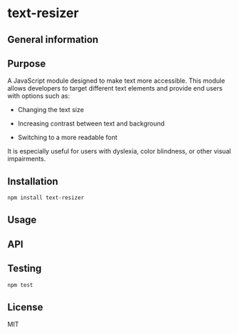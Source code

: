 # text-resizer

## General information

## Purpose
A JavaScript module designed to make text more accessible.
This module allows developers to target different text elements and provide end users with options such as:

- Changing the text size

- Increasing contrast between text and background

- Switching to a more readable font

It is especially useful for users with dyslexia, color blindness, or other visual impairments.

## Installation

```bash
npm install text-resizer
```
## Usage

## API

## Testing

```bash
npm test
```

## License 

MIT

